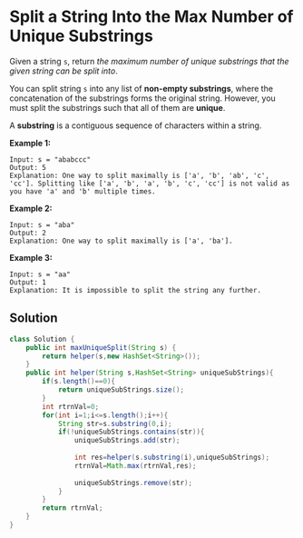 # Split a String Into the Max Number of Unique Substrings

Given a string `s`, return _the maximum number of unique substrings that the given string can be split into_.

You can split string `s` into any list of **non-empty substrings**, where the concatenation of the substrings forms the original string. However, you must split the substrings such that all of them are **unique**.

A **substring** is a contiguous sequence of characters within a string.

&#x20;

**Example 1:**

```
Input: s = "ababccc"
Output: 5
Explanation: One way to split maximally is ['a', 'b', 'ab', 'c', 'cc']. Splitting like ['a', 'b', 'a', 'b', 'c', 'cc'] is not valid as you have 'a' and 'b' multiple times.
```

**Example 2:**

```
Input: s = "aba"
Output: 2
Explanation: One way to split maximally is ['a', 'ba'].
```

**Example 3:**

```
Input: s = "aa"
Output: 1
Explanation: It is impossible to split the string any further.
```

## Solution

```java
class Solution {
    public int maxUniqueSplit(String s) {
        return helper(s,new HashSet<String>());
    }
    public int helper(String s,HashSet<String> uniqueSubStrings){
        if(s.length()==0){
            return uniqueSubStrings.size();
        }
        int rtrnVal=0;
        for(int i=1;i<=s.length();i++){
            String str=s.substring(0,i);
            if(!uniqueSubStrings.contains(str)){
                uniqueSubStrings.add(str);
                
                int res=helper(s.substring(i),uniqueSubStrings);
                rtrnVal=Math.max(rtrnVal,res);
                
                uniqueSubStrings.remove(str);
            }
        }
        return rtrnVal;
    }
}
```
